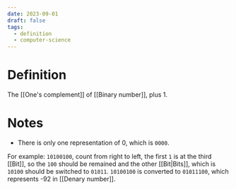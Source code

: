 ```yaml
---
date: 2023-09-01
draft: false
tags:
  - definition
  - computer-science
---
```

# Definition

The [[One's complement]] of [[Binary number]], plus 1.

# Notes

- There is only one representation of 0, which is `0000`.

For example:
`10100100`, count from right to left, the first `1` is at the third [[Bit]], so the `100` should be remained and the other [[Bit|Bits]], which is `10100` should be switched to `01011`. `10100100` is converted to `01011100`, which represents -92 in [[Denary number]].
